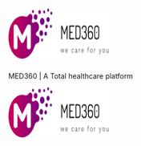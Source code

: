 # <a href="https://github.com/vaisakhv/Med360"><img src="https://raw.githubusercontent.com/vaisakhv/Med360/beta_01/static/med.png?token=AE66CTH7XMZZTJJJ23RPZYC66YIVU" width="200" height="100"/></a>
MED360 | A Total healthcare platform

<a href="https://github.com/vaisakhv/Med360"><img src="https://raw.githubusercontent.com/vaisakhv/Med360/beta_01/static/med.png?token=AE66CTH7XMZZTJJJ23RPZYC66YIVU" width="200" height="100"/></a>

